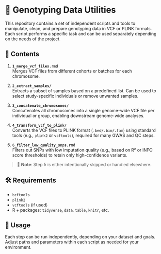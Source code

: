 # 🧬 Genotyping Data Utilities

This repository contains a set of independent scripts and tools to manipulate, clean, and prepare genotyping data in VCF or PLINK formats. Each script performs a specific task and can be used separately depending on the needs of the project.

## 📂 Contents

1. **`1_merge_vcf_files.rmd`**  
   Merges VCF files from different cohorts or batches for each chromosome.

2. **`2_extract_samples/`**  
   Extracts a subset of samples based on a predefined list. Can be used to select study-specific individuals or remove unwanted samples.

3. **`3_concatenate_chromosomes/`**  
   Concatenates all chromosomes into a single genome-wide VCF file per individual or group, enabling downstream genome-wide analyses.

4. **`4_transform_vcf_to_plink/`**  
   Converts the VCF files to PLINK format (`.bed/.bim/.fam`) using standard tools (e.g., `plink2` or `vcftools`), required for many GWAS and QC steps.

5. **`6_filter_low_quality_snps.rmd`**  
   Filters out SNPs with low imputation quality (e.g., based on R² or INFO score thresholds) to retain only high-confidence variants.

> 🔢 **Note**: Step 5 is either intentionally skipped or handled elsewhere.

## 🛠 Requirements

- `bcftools`
- `plink2`
- `vcftools` (if used)
- R + packages: `tidyverse`, `data.table`, `knitr`, etc.

## 📌 Usage

Each step can be run independently, depending on your dataset and goals. Adjust paths and parameters within each script as needed for your environment.

